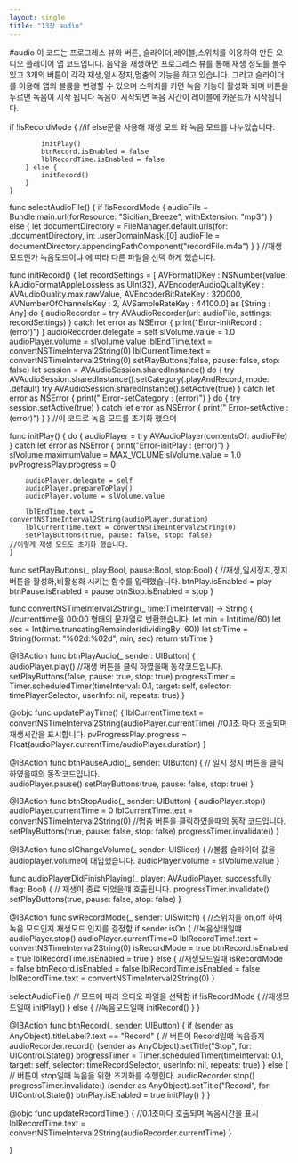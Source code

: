 ```yaml
---
layout: single
title: "13장 audio"
---
```

#audio
이 코드는 프로그레스 뷰와 버튼, 슬라이더,레이블,스위치를 이용하여 만든 오디오 플레이어 앱 코드입니다. 
음악을 재생하면 프로그레스 뷰를 통해 재생 정도를 볼수있고 3개의 버튼이 각각 재생,일시정지,멈춤의 기능을 하고 있습니다. 
그리고 슬라이더를 이용해 앱의 볼륨을 변경할 수 있으며 스위치를 키면 녹음 기능이 활성화 되며 버튼을 누르면 녹음이 시작 됩니다 
녹음이 시작되면 녹음 시간이 레이블에 카운트가 시작됩니다. 



if !isRecordMode {                                              //if else문을 사용해 재생 모드 와 녹음 모드를 나누었습니다.

            initPlay()
            btnRecord.isEnabled = false
            lblRecordTime.isEnabled = false
        } else {
            initRecord()
        }
    }    





func selectAudioFile() {
        if !isRecordMode {
            audioFile = Bundle.main.url(forResource: "Sicilian_Breeze", withExtension: "mp3")
        } else {
            let documentDirectory = FileManager.default.urls(for: .documentDirectory, in: .userDomainMask)[0]
            audioFile = documentDirectory.appendingPathComponent("recordFile.m4a")
        }
    }                                                   //재생 모드인가 녹음모드이냐 에 따라 다른 파일을 선택 하게 했습니다.





func initRecord() {
        let recordSettings = [
        AVFormatIDKey : NSNumber(value: kAudioFormatAppleLossless as UInt32),
        AVEncoderAudioQualityKey : AVAudioQuality.max.rawValue,
        AVEncoderBitRateKey : 320000,
        AVNumberOfChannelsKey : 2,
        AVSampleRateKey : 44100.0] as [String : Any]
        do {
            audioRecorder = try AVAudioRecorder(url: audioFile, settings: recordSettings)
        } catch let error as NSError {
            print("Error-initRecord : \(error)")
        }
        audioRecorder.delegate = self
        slVolume.value = 1.0
        audioPlayer.volume = slVolume.value
        lblEndTime.text = convertNSTimeInterval2String(0)
        lblCurrentTime.text = convertNSTimeInterval2String(0)
        setPlayButtons(false, pause: false, stop: false)
        let session = AVAudioSession.sharedInstance()
        do {
            try AVAudioSession.sharedInstance().setCategory(.playAndRecord, mode: .default)
            try AVAudioSession.sharedInstance().setActive(true)
        } catch let error as NSError {
            print(" Error-setCategory : \(error)")
        }
        do {
            try session.setActive(true)
        } catch let error as NSError {
            print(" Error-setActive : \(error)")
        }
    }                                                                                                //이 코드로 녹음 모드를 초기화 했으며


func initPlay() {
        do {
            audioPlayer = try AVAudioPlayer(contentsOf: audioFile)
        } catch let error as NSError {
            print("Error-initPlay : \(error)")
        }
        slVolume.maximumValue = MAX_VOLUME
        slVolume.value = 1.0
        pvProgressPlay.progress = 0
        
        audioPlayer.delegate = self
        audioPlayer.prepareToPlay()
        audioPlayer.volume = slVolume.value
        
        lblEndTime.text = convertNSTimeInterval2String(audioPlayer.duration)
        lblCurrentTime.text = convertNSTimeInterval2String(0)
        setPlayButtons(true, pause: false, stop: false)                                           //이렇게 재생 모드도 초기화 했습니다.
    }




 func setPlayButtons(_ play:Bool, pause:Bool, stop:Bool) {                          //재생,일시정지,정지 버튼을 활성화,비활성화 시키는 함수를 입력했습니다. 
        btnPlay.isEnabled = play
        btnPause.isEnabled = pause
        btnStop.isEnabled = stop
    }


func convertNSTimeInterval2String(_ time:TimeInterval) -> String {                              //currenttime을 00:00 형태의 문자열로 변환했습니다.
        let min = Int(time/60)
        let sec = Int(time.truncatingRemainder(dividingBy: 60))
        let strTime = String(format: "%02d:%02d", min, sec)
        return strTime
    }


 @IBAction func btnPlayAudio(_ sender: UIButton) {         
        audioPlayer.play()                                                                  //재생 버튼을 클릭 하였을때 동작코드입니다.
        setPlayButtons(false, pause: true, stop: true)
        progressTimer = Timer.scheduledTimer(timeInterval: 0.1, target: self, selector: timePlayerSelector, userInfo: nil, repeats: true)
    }







   @objc func updatePlayTime() {
        lblCurrentTime.text = convertNSTimeInterval2String(audioPlayer.currentTime)              //0.1초 마다 호출되며 재생시간을 표시합니다.
        pvProgressPlay.progress = Float(audioPlayer.currentTime/audioPlayer.duration)
    }






@IBAction func btnPauseAudio(_ sender: UIButton) {                                       // 일시 정지 버튼을 클릭하였을때의 동작코드입니다.     
        audioPlayer.pause()
        setPlayButtons(true, pause: false, stop: true)
    }



@IBAction func btnStopAudio(_ sender: UIButton) {
        audioPlayer.stop()
        audioPlayer.currentTime = 0
        lblCurrentTime.text = convertNSTimeInterval2String(0)                //멈춤 버튼을 클릭하였을때의 동작 코드입니다.
        setPlayButtons(true, pause: false, stop: false)
        progressTimer.invalidate()
    }

 @IBAction func slChangeVolume(_ sender: UISlider) {            //볼륨 슬라이더 값을 audioplayer.volume에 대입했습니다.
        audioPlayer.volume = slVolume.value
    }

 func audioPlayerDidFinishPlaying(_ player: AVAudioPlayer, successfully flag: Bool) {     // 재생이 종료 되었을떄 호출됩니다.
        progressTimer.invalidate()
        setPlayButtons(true, pause: false, stop: false)
    }


@IBAction func swRecordMode(_ sender: UISwitch) {                             //스위치을 on,off 하여 녹음 모드인지 재생모드 인지를 결정함
        if sender.isOn {                                       //녹음상태일떄
            audioPlayer.stop()
            audioPlayer.currentTime=0
            lblRecordTime!.text = convertNSTimeInterval2String(0)
            isRecordMode = true
            btnRecord.isEnabled = true
            lblRecordTime.isEnabled = true
        } else {                                                    //재생모드일때
            isRecordMode = false
            btnRecord.isEnabled = false
            lblRecordTime.isEnabled = false
            lblRecordTime.text = convertNSTimeInterval2String(0)
        }

selectAudioFile()                                                                        // 모드에 따라 오디오 파일을 선택함
        if !isRecordMode {                                                                              //재생모드일때
            initPlay()
        } else {                                                                                         //녹음모드일때
            initRecord()
        }
    }

 @IBAction func btnRecord(_ sender: UIButton) {
        if (sender as AnyObject).titleLabel?.text == "Record" {                                      //  버튼이 Record일떄 녹음중지
            audioRecorder.record()
            (sender as AnyObject).setTitle("Stop", for: UIControl.State())
            progressTimer = Timer.scheduledTimer(timeInterval: 0.1, target: self, selector: timeRecordSelector, userInfo: nil, repeats: true)
        } else {                                                                                      // 버튼이 stop일때 녹음을 위한 초기화를 수행한다.
            audioRecorder.stop()
            progressTimer.invalidate()
            (sender as AnyObject).setTitle("Record", for: UIControl.State())
            btnPlay.isEnabled = true
            initPlay()
        }
    }

@objc func updateRecordTime() {                                                                         //0.1초마다 호출되며 녹음시간을 표시
        lblRecordTime.text = convertNSTimeInterval2String(audioRecorder.currentTime)
    }
    

}

